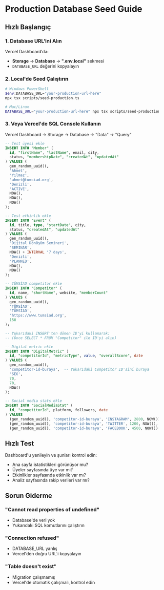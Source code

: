 # Production Database Seed Guide

## Hızlı Başlangıç

### 1. Database URL'ini Alın

Vercel Dashboard'da:
- **Storage** → **Database** → **".env.local"** sekmesi
- `DATABASE_URL` değerini kopyalayın

### 2. Local'de Seed Çalıştırın

```bash
# Windows PowerShell
$env:DATABASE_URL="your-production-url-here"
npx tsx scripts/seed-production.ts

# Mac/Linux
DATABASE_URL="your-production-url-here" npx tsx scripts/seed-production.ts
```

### 3. Veya Vercel'de SQL Console Kullanın

Vercel Dashboard → Storage → Database → "Data" → "Query"

```sql
-- Test üyesi ekle
INSERT INTO "Member" (
  id, "firstName", "lastName", email, city, 
  status, "membershipDate", "createdAt", "updatedAt"
) VALUES (
  gen_random_uuid(),
  'Ahmet',
  'Yılmaz',
  'ahmet@tumsiad.org',
  'Denizli',
  'ACTIVE',
  NOW(),
  NOW(),
  NOW()
);

-- Test etkinlik ekle
INSERT INTO "Event" (
  id, title, type, "startDate", city,
  status, "createdAt", "updatedAt"
) VALUES (
  gen_random_uuid(),
  'Dijital Dönüşüm Semineri',
  'SEMINAR',
  NOW() + INTERVAL '7 days',
  'Denizli',
  'PLANNED',
  NOW(),
  NOW()
);

-- TÜMSİAD competitor ekle
INSERT INTO "Competitor" (
  id, name, "shortName", website, "memberCount"
) VALUES (
  gen_random_uuid(),
  'TÜMSİAD',
  'TÜMSİAD',
  'https://www.tumsiad.org',
  150
);

-- Yukarıdaki INSERT'ten dönen ID'yi kullanarak:
-- (Önce SELECT * FROM "Competitor" ile ID'yi alın)

-- Digital metric ekle
INSERT INTO "DigitalMetric" (
  id, "competitorId", "metricType", value, "overallScore", date
) VALUES (
  gen_random_uuid(),
  'competitor-id-buraya',  -- Yukarıdaki Competitor ID'sini buraya
  'SEO',
  70,
  70,
  NOW()
);

-- Social media stats ekle
INSERT INTO "SocialMediaStat" (
  id, "competitorId", platform, followers, date
) VALUES 
  (gen_random_uuid(), 'competitor-id-buraya', 'INSTAGRAM', 2800, NOW()),
  (gen_random_uuid(), 'competitor-id-buraya', 'TWITTER', 1200, NOW()),
  (gen_random_uuid(), 'competitor-id-buraya', 'FACEBOOK', 4500, NOW());
```

## Hızlı Test

Dashboard'u yenileyin ve şunları kontrol edin:
- Ana sayfa istatistikleri görünüyor mu?
- Üyeler sayfasında üye var mı?
- Etkinlikler sayfasında etkinlik var mı?
- Analiz sayfasında rakip verileri var mı?

## Sorun Giderme

### "Cannot read properties of undefined"
- Database'de veri yok
- Yukarıdaki SQL komutlarını çalıştırın

### "Connection refused"
- DATABASE_URL yanlış
- Vercel'den doğru URL'i kopyalayın

### "Table doesn't exist"
- Migration çalışmamış
- Vercel'de otomatik çalışmalı, kontrol edin

